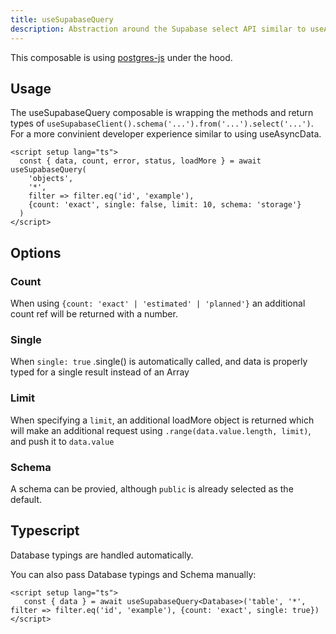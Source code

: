 ```yaml
---
title: useSupabaseQuery
description: Abstraction around the Supabase select API similar to useAsyncData
---
```


This composable is using [postgres-js](https://github.com/supabase/postgrest-js) under the hood.

## Usage

The useSupabaseQuery composable is wrapping the methods and return types of `useSupabaseClient().schema('...').from('...').select('...')`. For a more convinient developer experience similar to using useAsyncData.

```vue
<script setup lang="ts">
  const { data, count, error, status, loadMore } = await useSupabaseQuery(
    'objects',
    '*',
    filter => filter.eq('id', 'example'),
    {count: 'exact', single: false, limit: 10, schema: 'storage'}
  )
</script>
```
## Options
### Count
When using `{count: 'exact' | 'estimated' | 'planned'}` an additional count ref will be returned with a number.
### Single
When `single: true` .single() is automatically called, and data is properly typed for a single result instead of an Array
### Limit
When specifying a `limit`, an additional loadMore object is returned which will make an additional request using `.range(data.value.length, limit)`, and push it to `data.value`
### Schema
A schema can be provied, although `public` is already selected as the default.
## Typescript

Database typings are handled automatically.

You can also pass Database typings and Schema manually:

```vue
<script setup lang="ts">
   const { data } = await useSupabaseQuery<Database>('table', '*', filter => filter.eq('id', 'example'), {count: 'exact', single: true})
</script>
```
